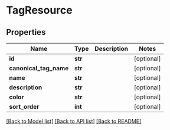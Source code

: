 # TagResource

## Properties
Name | Type | Description | Notes
------------ | ------------- | ------------- | -------------
**id** | **str** |  | [optional] 
**canonical_tag_name** | **str** |  | [optional] 
**name** | **str** |  | [optional] 
**description** | **str** |  | [optional] 
**color** | **str** |  | [optional] 
**sort_order** | **int** |  | [optional] 

[[Back to Model list]](../README.md#documentation-for-models) [[Back to API list]](../README.md#documentation-for-api-endpoints) [[Back to README]](../README.md)

